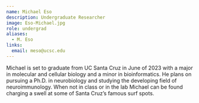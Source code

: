 ```yaml
---
name: Michael Eso
description: Undergraduate Researcher
image: Eso-Michael.jpg
role: undergrad
aliases:
  - M. Eso
links:
  email: meso@ucsc.edu
---
```


Michael is set to graduate from UC Santa Cruz in June of 2023 with a major in molecular and cellular biology and a minor in bioinformatics. He plans on pursuing a Ph.D. in neurobiology and studying the developing field of neuroimmunology.
When not in class or in the lab Michael can be found charging a swell at some of Santa Cruz’s famous surf spots.
